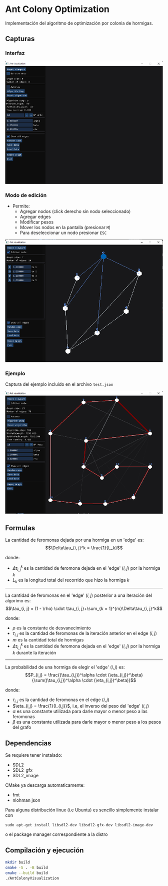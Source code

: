 # Ant Colony Optimization

Implementación del algoritmo de optimización por colonia de hormigas.

## Capturas

### Interfaz

![Interfaz](imgs/img1.png "Interfaz")

### Modo de edición

- Permite:
  - Agregar nodos (click derecho sin nodo seleccionado)
  - Agregar edges
  - Modificar pesos
  - Mover los nodos en la pantalla (presionar `M`)
  - Para deseleccionar un nodo presionar `ESC`
  
![Modo edición](imgs/img2.png "Modo de edición")

### Ejemplo

Captura del ejemplo incluido en el archivo `test.json`

![Ejemplo](imgs/img3.png "Ejemplo incluido en json")

## Formulas

La cantidad de feromonas dejada por una hormiga en un 'edge' es:
$$\Delta\tau_{i, j}^k = \frac{1}{L_k}$$

donde:

- $\Delta\tau_{i,j}^{k}$ es la cantidad de feromona dejada en el 'edge' $(i,j)$ por la hormiga $k$
- $L_k$ es la longitud total del recorrido que hizo la hormiga $k$

---

La cantidad de feromonas en el 'edge' $(i,j)$ posterior a una iteración del algorimo es:
$$\tau_{i, j} = (1 - \rho) \cdot \tau_{i, j}+\sum_{k = 1}^{m}\Delta\tau_{i, j}^k$$

donde:

- $\rho$ es la constante de desvanecimiento
- $\tau_{i,j}$ es la cantidad de feromonas de la iteración anterior en el edge $(i,j)$
- $m$ es la cantidad total de hormigas
- $\Delta\tau_{i,j}^k$ es la cantidad de feromona dejada en el 'edge' $(i,j)$ por la hormiga $k$ durante la iteración

---

La probabilidad de una hormiga de elegir el 'edge' $(i,j)$ es:
$$P_{i,j} = \frac{(\tau_{i,j})^\alpha \cdot (\eta_{i,j})^\beta}{\sum((\tau_{i,j})^\alpha \cdot (\eta_{i,j})^\beta)}$$

donde:

- $\tau_{i,j}$ es la cantidad de feromonas en el edge $(i,j)$
- $\eta_{i,j} =  \frac{1}{l_{i,j}}$, i.e, el inverso del peso del 'edge' $(i,j)$
- $\alpha$ es una constante utilizada para darle mayor o menor peso a las feromonas
- $\beta$ es una constante utilizada para darle mayor o menor peso a los pesos del grafo

## Dependencias

Se requiere tener instalado:

- SDL2
- SDL2_gfx
- SDL2_image

CMake ya descarga automaticamente:

- fmt
- nlohman json

Para alguna distribución linux (i.e Ubuntu) es sencillo simplemente instalar con

```
sudo apt-get install libsdl2-dev libsdl2-gfx-dev libsdl2-image-dev
```

o el package manager correspondiente a la distro

## Compilación y ejecución

```bash
mkdir build
cmake -S . -B build
cmake --build build
./AntColonyVisualization
```
